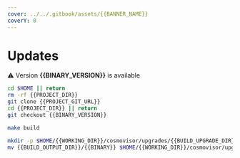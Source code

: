 ```yaml
---
cover: ../../.gitbook/assets/{{BANNER_NAME}}
coverY: 0
---
```


# Updates

⚠️ Version **{{BINARY_VERSION}}** is available

```bash
cd $HOME || return
rm -rf {{PROJECT_DIR}}
git clone {{PROJECT_GIT_URL}}
cd {{PROJECT_DIR}} || return
git checkout {{BINARY_VERSION}}

make build

mkdir -p $HOME/{{WORKING_DIR}}/cosmovisor/upgrades/{{BUILD_UPGRADE_DIR}}/bin
mv {{BUILD_OUTPUT_DIR}}/{{BINARY}} $HOME/{{WORKING_DIR}}/cosmovisor/upgrades/{{BUILD_UPGRADE_DIR}}/bin/
```
